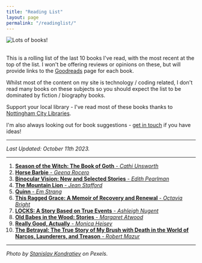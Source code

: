```yaml
---
title: "Reading List"
layout: page
permalink: "/readinglist/"
---
```

<div class="container">
    <div class="row">
        <div class="col-md-12">
            <img src="{{site.baseurl}}/assets/images/readinglistbanner.jpg" class="img-fluid" alt="Lots of books!">
        </div>
    </div>
    <div class="row">
        <div class="col-md-12">
            <br/>
            <p>This is a rolling list of the last 10 books I've read, with the most recent at the top of the list.  I won't be offering reviews or opinions on these, but will provide links to the <a href="https://www.goodreads.com/" target="_blank">Goodreads</a> page for each book.</p>
            <p>Whilst most of the content on my site is technology / coding related, I don't read many books on these subjects so you should expect the list to be dominated by fiction / biography books.</p>
            <p>Support your local library - I've read most of these books thanks to <a href="https://www.nottinghamcitylibraries.co.uk/" target="_blank">Nottingham City Libraries</a>.</p>
            <p>I'm also always looking out for book suggestions - <a href="/contact">get in touch</a> if you have ideas!</p>
            <hr/>
            <p><i>Last Updated: October 11th 2023.</i></p>
            <hr/>
            <ol>   
              <li><a href="https://www.goodreads.com/book/show/122990887-season-of-the-witch" target="_blank"><b>Season of the Witch: The Book of Goth</b> - <i>Cathi Unsworth</i></a></li>  
              <li><a href="https://www.goodreads.com/book/show/63876565-horse-barbie" target="_blank"><b>Horse Barbie</b> - <i>Geena Rocero</i></a></li>  
              <li><a href="https://www.goodreads.com/book/show/9142881-binocular-vision" target="_blank"><b>Binocular Vision: New and Selected Stories</b> - <i>Edith Pearlman</i></a></li>   
              <li><a href="https://www.goodreads.com/book/show/303922.The_Mountain_Lion" target="_blank"><b>The Mountain Lion</b> - <i>Jean Stafford</i></a></li>   
              <li><a href="https://www.goodreads.com/book/show/61271868-quinn" target="_blank"><b>Quinn</b> - <i>Em Strang</i></a></li> 
              <li><a href="https://www.goodreads.com/book/show/123237416-this-ragged-grace" target="_blank"><b>This Ragged Grace: A Memoir of Recovery and Renewal</b> - <i>Octavia Bright</i></a></li>
              <li><a href="https://www.goodreads.com/book/show/55428544-locks" target="_blank"><b>LOCKS: A Story Based on True Events</b> - <i>Ashleigh Nugent</i></a></li>
              <li><a href="https://www.goodreads.com/book/show/61489616-old-babes-in-the-wood" target="_blank"><b>Old Babes in the Wood: Stories</b> - <i>Margaret Atwood</i></a></li>  
              <li><a href="https://www.goodreads.com/book/show/175740780-really-good-actually" target="_blank"><b>Really Good, Actually</b> - <i>Monica Heisey</i></a></li> 
              <li><a href="https://www.goodreads.com/book/show/61290136-the-betrayal" target="_blank"><b>The Betrayal: The True Story of My Brush with Death in the World of Narcos, Launderers, and Treason</b> - <i>Robert Mazur</i></a></li>         
            </ol>
            <hr/>
            <p><i>Photo by <a href="https://www.pexels.com/photo/books-on-wooden-shelves-inside-library-2908984/" target="_blank">Stanislav Kondratiev</a> on Pexels.</i></p>
         </div>
   </div>
</div>
